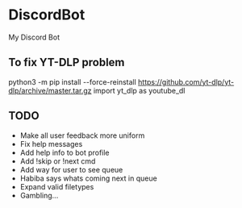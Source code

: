 # DiscordBot
My Discord Bot

## To fix YT-DLP problem
python3 -m pip install --force-reinstall https://github.com/yt-dlp/yt-dlp/archive/master.tar.gz
import yt_dlp as youtube_dl

## TODO
- Make all user feedback more uniform
- Fix help messages
- Add help info to bot profile
- Add !skip or !next cmd
- Add way for user to see queue
- Habiba says whats coming next in queue
- Expand valid filetypes
- Gambling...
